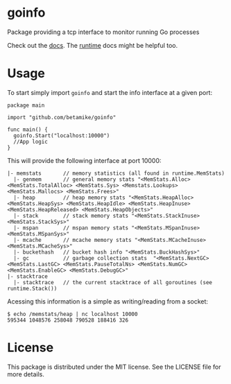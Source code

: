 # goinfo

Package providing a tcp interface to monitor running Go processes

Check out the [docs][docs]. The [runtime][runtime] docs might be
helpful too.

# Usage

To start simply import `goinfo` and start the info interface at a given port:

    package main

    import "github.com/betamike/goinfo"

    func main() {
      goinfo.Start("localhost:10000")
      //App logic
    }

This will provide the following interface at port 10000:

```
|- memstats       // memory statistics (all found in runtime.MemStats)
  |- genmem       // general memory stats "<MemStats.Alloc> <MemStats.TotalAlloc> <MemStats.Sys> <Memstats.Lookups> <MemStats.Mallocs> <MemStats.Frees>"
  |- heap         // heap memory stats "<MemStats.HeapAlloc> <MemStats.HeapSys> <MemStats.HeapIdle> <MemStats.HeapInuse> <MemStats.HeapReleased> <MemStats.HeapObjects>"
  |- stack        // stack memory stats "<MemStats.StackInuse> <MemStats.StackSys>"
  |- mspan        // mspan memory stats "<MemStats.MSpanInuse> <MemStats.MSpanSys>"
  |- mcache       // mcache memory stats "<MemStats.MCacheInuse> <MemStats.MCacheSys>"
  |- buckethash   // bucket hash info "<MemStats.BuckHashSys>"
  |- gc           // garbage collection stats  "<MemStats.NextGC> <MemStats.LastGC> <MemStats.PauseTotalNs> <MemStats.NumGC> <MemStats.EnableGC> <MemStats.DebugGC>"
|- stacktrace
  |- stacktrace   // the current stacktrace of all goroutines (see runtime.Stack())
```

Acessing this information is a simple as writing/reading from a socket:

    $ echo /memstats/heap | nc localhost 10000
    595344 1048576 258048 790528 188416 326

# License

This package is distributed under the MIT license.  See the LICENSE file for more details.

[docs]: http://godoc.org/github.com/betamike/goinfo
[runtime]: http://golang.org/pkg/runtime/
